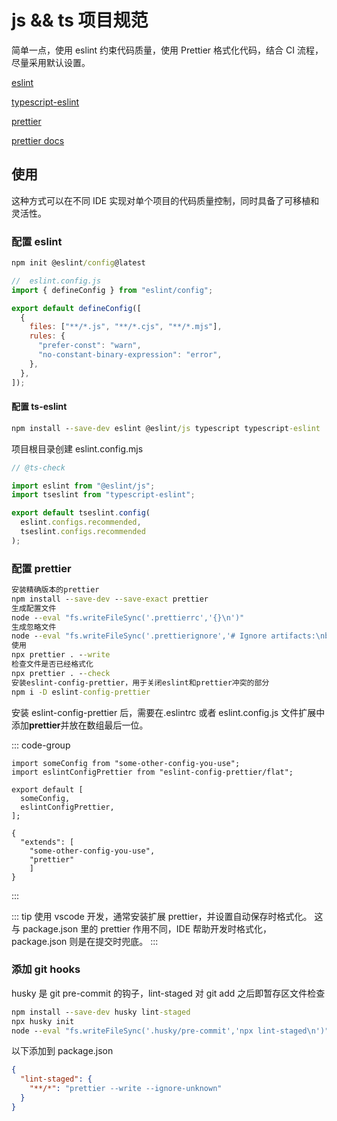 # js && ts 项目规范

简单一点，使用 eslint 约束代码质量，使用 Prettier 格式化代码，结合 CI 流程，尽量采用默认设置。

[eslint](https://github.com/eslint/eslint?tab=readme-ov-file#installation-and-usage)

[typescript-eslint](https://github.com/typescript-eslint/typescript-eslint)

[prettier](https://github.com/prettier/eslint-config-prettier)

[prettier docs](https://prettier.io/docs/install)

## 使用

这种方式可以在不同 IDE 实现对单个项目的代码质量控制，同时具备了可移植和灵活性。

### 配置 eslint

```cmd
npm init @eslint/config@latest
```

```js
//  eslint.config.js
import { defineConfig } from "eslint/config";

export default defineConfig([
  {
    files: ["**/*.js", "**/*.cjs", "**/*.mjs"],
    rules: {
      "prefer-const": "warn",
      "no-constant-binary-expression": "error",
    },
  },
]);
```

#### 配置 ts-eslint

```cmd
npm install --save-dev eslint @eslint/js typescript typescript-eslint
```

项目根目录创建 eslint.config.mjs

```js
// @ts-check

import eslint from "@eslint/js";
import tseslint from "typescript-eslint";

export default tseslint.config(
  eslint.configs.recommended,
  tseslint.configs.recommended
);
```

### 配置 prettier

```cmd
安装精确版本的prettier
npm install --save-dev --save-exact prettier
生成配置文件
node --eval "fs.writeFileSync('.prettierrc','{}\n')"
生成忽略文件
node --eval "fs.writeFileSync('.prettierignore','# Ignore artifacts:\nbuild\ncoverage\n')"
使用
npx prettier . --write
检查文件是否已经格式化
npx prettier . --check
安装eslint-config-prettier，用于关闭eslint和prettier冲突的部分
npm i -D eslint-config-prettier
```

安装 eslint-config-prettier 后，需要在.eslintrc 或者 eslint.config.js 文件扩展中添加**prettier**并放在数组最后一位。

::: code-group

```js:line-numbers{2,6} [eslint.config.js]
import someConfig from "some-other-config-you-use";
import eslintConfigPrettier from "eslint-config-prettier/flat";

export default [
  someConfig,
  eslintConfigPrettier,
];
```

```js:line-numbers{4} [.eslintrc]
{
  "extends": [
    "some-other-config-you-use",
    "prettier"
    ]
}
```

:::

::: tip
使用 vscode 开发，通常安装扩展 prettier，并设置自动保存时格式化。
这与 package.json 里的 prettier 作用不同，IDE 帮助开发时格式化，package.json 则是在提交时兜底。
:::

### 添加 git hooks

husky 是 git pre-commit 的钩子，lint-staged 对 git add 之后即暂存区文件检查

```cmd
npm install --save-dev husky lint-staged
npx husky init
node --eval "fs.writeFileSync('.husky/pre-commit','npx lint-staged\n')"
```

以下添加到 package.json

```json
{
  "lint-staged": {
    "**/*": "prettier --write --ignore-unknown"
  }
}
```
